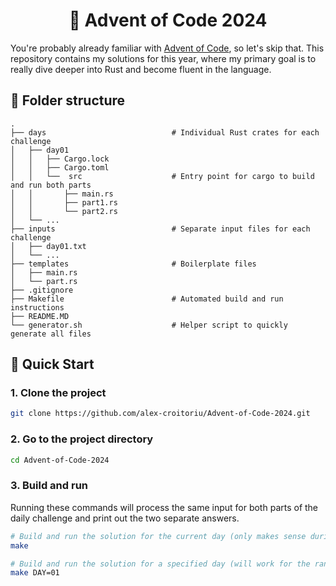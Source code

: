 <h1 align="center">
  🎄 Advent of Code 2024
</h1>

You're probably already familiar with [Advent of Code](https://adventofcode.com/), so let's skip that. This repository contains my solutions for this year, where my primary goal is to really dive deeper into Rust and become fluent in the language.

## 📁 Folder structure

    .
    ├── days                            # Individual Rust crates for each challenge
    │   ├── day01                      
    │   │   ├── Cargo.lock
    │   │   ├── Cargo.toml
    │   │   └──  src                    # Entry point for cargo to build and run both parts
    │   │       ├── main.rs             
    │   │       ├── part1.rs   
    │   │       └── part2.rs
    │   └── ...
    ├── inputs                          # Separate input files for each challenge
    │   ├── day01.txt                  
    │   └── ...
    ├── templates                       # Boilerplate files
    │   ├── main.rs
    │   └── part.rs
    ├── .gitignore
    ├── Makefile                        # Automated build and run instructions
    ├── README.MD
    └── generator.sh                    # Helper script to quickly generate all files

## 🚀 Quick Start

### 1. Clone the project

```bash
git clone https://github.com/alex-croitoriu/Advent-of-Code-2024.git
```

### 2. Go to the project directory

```bash
cd Advent-of-Code-2024
```

### 3. Build and run

Running these commands will process the same input for both parts of the daily challenge and print out the two separate answers.

```bash
# Build and run the solution for the current day (only makes sense during advent season)
make

# Build and run the solution for a specified day (will work for the range 01..25)
make DAY=01
```
